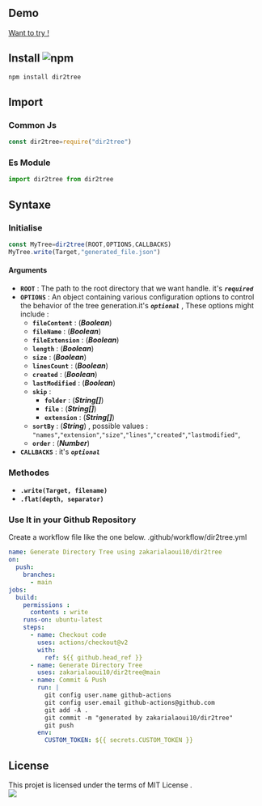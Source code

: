 ## Demo    
[Want to try !](https://replit.com/@zakariaelalaoui/dir2tree#generated.json)
## Install ![npm](https://img.shields.io/npm/v/dir2tree)
```bash 
npm install dir2tree
```
## Import
### Common Js
```js
const dir2tree=require("dir2tree")
```
### Es Module
```js
import dir2tree from dir2tree
```
## Syntaxe
### Initialise
```js
const MyTree=dir2tree(ROOT,OPTIONS,CALLBACKS)
MyTree.write(Target,"generated_file.json")
```
#### Arguments
- **`ROOT`** : The path to the root directory that we want handle. it's ***`required`***
- **`OPTIONS`** : An object containing various configuration options to control the behavior of the tree generation.it's ***`optional`*** , These options might include :
  - **`fileContent`** : (***Boolean***)
  - **`fileName`** : (***Boolean***)
  - **`fileExtension`** : (***Boolean***)
  - **`length`** : (***Boolean***)
  - **`size`** : (***Boolean***)
  - **`linesCount`** : (***Boolean***)
  - **`created`** : (***Boolean***)
  - **`lastModified`** : (***Boolean***)
  - **`skip`** :
    - **`folder`** : (***String[]***)
    - **`file`** : (***String[]***)
    - **`extension`** : (***String[]***)
  - **`sortBy`** : (***String***) , possible values : `"names"`,`"extension"`,`"size"`,`"lines"`,`"created"`,`"lastmodified"`,
  - **`order`** : (***Number***)
- **`CALLBACKS`** : it's ***`optional`***
### Methodes
- **`.write(Target, filename)`**
- **`.flat(depth, separator)`**
### Use It in your Github Repository
Create a workflow file like the one below.
.github/workflow/dir2tree.yml
```yml
name: Generate Directory Tree using zakarialaoui10/dir2tree
on:
  push: 
    branches:
      - main
jobs:
  build:
    permissions :
      contents : write
    runs-on: ubuntu-latest
    steps:
      - name: Checkout code
        uses: actions/checkout@v2
        with:
          ref: ${{ github.head_ref }}
      - name: Generate Directory Tree
        uses: zakarialaoui10/dir2tree@main
      - name: Commit & Push
        run: |
          git config user.name github-actions
          git config user.email github-actions@github.com
          git add -A .
          git commit -m "generated by zakarialaoui10/dir2tree"
          git push
        env:
          CUSTOM_TOKEN: ${{ secrets.CUSTOM_TOKEN }}
```
## License 
This projet is licensed under the terms of MIT License .<br>
<img src="https://img.shields.io/github/license/zakarialaoui10/zikojs?color=rgb%2820%2C21%2C169%29">

<!-- jsdoc --> 
